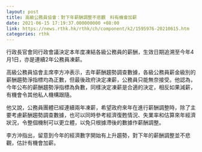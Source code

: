 ```yaml
---
layout: post
title: 高級公務員協會：對下年薪酬調整不悲觀　料有機會加薪
date: 2021-06-15 17:19:37.000000000 +08:00
link: https://news.rthk.hk/rthk/ch/component/k2/1595976-20210615.htm
categories: rthk
---
```


行政長官會同行政會議決定本年度凍結各級公務員的薪酬，生效日期追溯至今年4月1日，亦是連續2年公務員凍薪。

高級公務員協會主席李方冲表示，去年薪酬趨勢調查數據，各級公務員薪金級別的薪酬趨勢淨指標均為正數，但最後政府決定凍薪，公務員只能無奈接受。他認為，今年公布的薪酬趨勢淨指標為負數，同樣決定凍薪是合適的決定，相反如果減薪，有機會令其他私人機構跟隨。

他又說，公務員團體已經連續兩年凍薪，希望政府來年在進行薪酬調整時，除了主要考慮薪酬趨勢調查數據，也可以同時參考經濟復甦情況、失業率和估算來年經濟狀況，令整個機制可以更立體，以免只根據滯後的數據作薪酬調整。

李方沖指出，留意到今年的經濟數字開始有上升趨勢，對下年的薪酬調整並不悲觀，估計有機會加薪。
